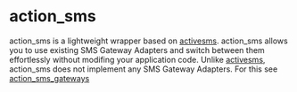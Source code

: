 # action_sms

action_sms is a lightweight wrapper based on [activesms](http://github.com/nofxx/activesms). action_sms allows you to use existing SMS Gateway Adapters and switch between them effortlessly without modifing your application code. Unlike [activesms](http://github.com/nofxx/activesms), action_sms does not implement any SMS Gateway Adapters. For this see [action_sms_gateways](http://github.com/dwilkie/action_sms_gateways)

